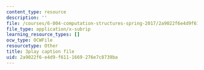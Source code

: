 ```yaml
---
content_type: resource
description: ''
file: /courses/6-004-computation-structures-spring-2017/2a9022f6e4d9f6111669276e7c8739ba_SlwUHJ4kgjI.srt
file_type: application/x-subrip
learning_resource_types: []
ocw_type: OCWFile
resourcetype: Other
title: 3play caption file
uid: 2a9022f6-e4d9-f611-1669-276e7c8739ba
---
```

